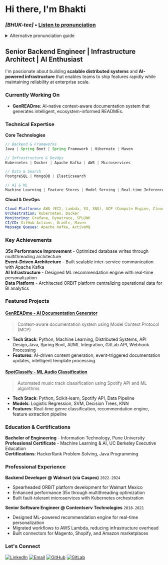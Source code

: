 # Hi there, I'm Bhakti 
### *[BHUK-tee]* • [Listen to pronunciation](https://www.howtopronounce.com/bhakti/40676044)

<details>
<summary>Alternative pronunciation guide</summary>

**Bhakti** - sounds like "BHUK-tee" (like "book" + "tea")  


*Audio pronunciation available at the link above*

</details>

## Senior Backend Engineer | Infrastructure Architect | AI Enthusiast

I'm passionate about building **scalable distributed systems** and **AI-powered infrastructure** that enables teams to ship features rapidly while maintaining reliability at enterprise scale.

### Currently Working On
- **GenREADme**: AI-native context-aware documentation system that generates intelligent, ecosystem-informed READMEs.



### Technical Expertise

**Core Technologies**
```java
// Backend & Frameworks
Java | Spring Boot | Spring Framework | Hibernate | Maven

// Infrastructure & DevOps  
Kubernetes | Docker | Apache Kafka | AWS | Microservices

// Data & Search
PostgreSQL | MongoDB | Elasticsearch 

// AI & ML
Machine Learning | Feature Stores | Model Serving | Real-time Inference
```

**Cloud & DevOps**
```yaml
Cloud Platforms: AWS (EC2, Lambda, S3, SNS), GCP (Compute Engine, Cloud Functions, Cloud Storage)
Orchestration: Kubernetes, Docker
Monitoring: Grafana, Dynatrace, SPLUNK
CI/CD: GitHub Actions, Gradle, Maven
Message Queues: Apache Kafka, ActiveMQ
```

### Key Achievements

**35x Performance Improvement** - Optimized database writes through multithreading architecture  
**Event-Driven Architecture** - Built scalable inter-service communication with Apache Kafka  
**AI Infrastructure** - Designed ML recommendation engine with real-time personalization  
**Data Platform** - Architected ORBIT platform centralizing operational data for BI analytics  

### Featured Projects

#### [GenREADme - AI Documentation Generator](https://gitlab.com/bhaktivora09/genreadme/)
> Context-aware documentation system using Model Context Protocol (MCP)

- **Tech Stack**: Python, Machine Learning, Distributed Systems, API Design,Java, Spring Boot, AI/ML Integration, GitLab API, Webhook Processing
- **Features**: AI-driven content generation, event-triggered documentation updates, intelligent template processing


#### [SpotClassify - ML Audio Classification](https://github.com/bhaktivora9/BH-PCMLAI-Capstone)
> Automated music track classification using Spotify API and ML algorithms

- **Tech Stack**: Python, Scikit-learn, Spotify API, Data Pipeline
- **Models**: Logistic Regression, SVM, Decision Trees, KNN
- **Features**: Real-time genre classification, recommendation engine, feature extraction pipeline

### Education & Certifications

**Bachelor of Engineering** - Information Technology, Pune University  
**Professional Certificate** - Machine Learning & AI, UC Berkeley Executive Education  
**Certifications**: HackerRank Problem Solving, Java Programming

### Professional Experience

**Backend Developer @ Walmart (via Caspex)** `2022-2024`
- Spearheaded ORBIT platform development for Walmart Mexico
- Enhanced performance 35x through multithreading optimization
- Built fault-tolerant microservices with Kubernetes orchestration

**Senior Software Engineer @ Contentserv Technologies** `2018-2021`
- Designed ML-powered recommendation engine for real-time personalization
- Migrated workflows to AWS Lambda, reducing infrastructure overhead
- Built connectors for Magento, Shopify, and Amazon marketplaces

### Let's Connect

[![LinkedIn](https://img.shields.io/badge/LinkedIn-0077B5?style=for-the-badge&logo=linkedin&logoColor=white)](https://linkedin.com/in/bhakti-vora)
[![Email](https://img.shields.io/badge/Email-D14836?style=for-the-badge&logo=gmail&logoColor=white)](mailto:bhaktivora16@gmail.com)
[![GitHub](https://img.shields.io/badge/GitHub-100000?style=for-the-badge&logo=github&logoColor=white)](https://github.com/bhaktivora9)
[![GitLab](https://img.shields.io/badge/GitLab-100000?logo=gitlab)](https://gitlab.com/users/bhaktivora09/projects)
